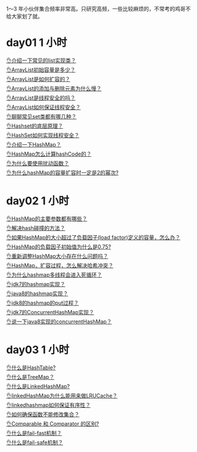 1～3 年小伙伴集合频率非常高。只研究高频，一些比较麻烦的，不常考的鸡哥不给大家划了就。
# day01 1 小时
[👌介绍一下常见的list实现类？](https://www.yuque.com/jingdianjichi/xyxdsi/op8ey0ndh6st3bgz?view=doc_embed)<br />[👌ArrayList初始容量是多少？](https://www.yuque.com/jingdianjichi/xyxdsi/sp17yx6dqwcrail5?view=doc_embed)<br />[👌ArrayList是如何扩容的？](https://www.yuque.com/jingdianjichi/xyxdsi/ghpqbh9ig3hu1coh?view=doc_embed)<br />[👌ArrayList的添加与删除元素为什么慢？](https://www.yuque.com/jingdianjichi/xyxdsi/ngcbam50s7fa0twf?view=doc_embed)<br />[👌ArrayList是线程安全的吗？](https://www.yuque.com/jingdianjichi/xyxdsi/sok8k2bhymx7np2u?view=doc_embed)<br />[👌ArrayList如何保证线程安全？](https://www.yuque.com/jingdianjichi/xyxdsi/hkx8lgbi0mny13uc?view=doc_embed)<br />[👌聊聊常见set类都有哪几种？](https://www.yuque.com/jingdianjichi/xyxdsi/mx3q0y3grlehd5qq?view=doc_embed)<br />[👌Hashset的底层原理？](https://www.yuque.com/jingdianjichi/xyxdsi/zrp0iuq43z8fg3ov?view=doc_embed)<br />[👌HashSet如何实现线程安全？](https://www.yuque.com/jingdianjichi/xyxdsi/uic9i6eyh8to1udk?view=doc_embed)<br />[👌介绍一下HashMap？](https://www.yuque.com/jingdianjichi/xyxdsi/iwe6pgyi65omsy8l?view=doc_embed)<br />[👌HashMap怎么计算hashCode的？](https://www.yuque.com/jingdianjichi/xyxdsi/str1ewvagoc4qesr?view=doc_embed)<br />[👌为什么要使用扰动函数？](https://www.yuque.com/jingdianjichi/xyxdsi/ntmpkg1lprz393fp?view=doc_embed)<br />[👌为什么hashMap的容量扩容时一定是2的幂次?](https://www.yuque.com/jingdianjichi/xyxdsi/yfxseowdd8g5hm0e?view=doc_embed)
# day02 1 小时
[👌HashMap的主要参数都有哪些？](https://www.yuque.com/jingdianjichi/xyxdsi/ia77al83ufb2mybh?view=doc_embed)<br />[👌解决hash碰撞的方法？](https://www.yuque.com/jingdianjichi/xyxdsi/dv5yt8x4t1ea8sbg?view=doc_embed)<br />[👌如果HashMap的大小超过了负载因子(load factor)定义的容量，怎么办？](https://www.yuque.com/jingdianjichi/xyxdsi/aihktzzwa7bxd06a?view=doc_embed)<br />[👌HashMap的负载因子初始值为什么是0.75?](https://www.yuque.com/jingdianjichi/xyxdsi/nokyemihqmhdvppw?view=doc_embed)<br />[👌重新调整HashMap大小存在什么问题吗？](https://www.yuque.com/jingdianjichi/xyxdsi/gifnny9n0u67fo68?view=doc_embed)<br />[👌HashMap，扩容过程，怎么解决哈希冲突？](https://www.yuque.com/jingdianjichi/xyxdsi/nduaqs2uds8td4tw?view=doc_embed)<br />[👌为什么hashmap多线程会进入死循环？](https://www.yuque.com/jingdianjichi/xyxdsi/dhuaw13mlcgfpa9k?view=doc_embed)<br />[👌jdk7的hashmap实现？](https://www.yuque.com/jingdianjichi/xyxdsi/yafahumkqtgcnav4?view=doc_embed)<br />[👌java8的hashmap实现？](https://www.yuque.com/jingdianjichi/xyxdsi/uxrna62kfc64guwy?view=doc_embed)<br />[👌jdk8的hashmap的put过程？](https://www.yuque.com/jingdianjichi/xyxdsi/cvh030rky8ki5bhi?view=doc_embed)<br />[👌jdk7的ConcurrentHashMap实现？](https://www.yuque.com/jingdianjichi/xyxdsi/krsz9bcuq049gs4t?view=doc_embed)<br />[👌说一下java8实现的concurrentHashMap？](https://www.yuque.com/jingdianjichi/xyxdsi/kfgmeauv8z37pxgd?view=doc_embed)
# day03 1 小时
[👌什么是HashTable?](https://www.yuque.com/jingdianjichi/xyxdsi/bgy4pz59q8ffzxwo?view=doc_embed)<br />[👌什么是TreeMap？](https://www.yuque.com/jingdianjichi/xyxdsi/angmwmt1ka8unn4o?view=doc_embed)<br />[👌什么是LinkedHashMap?](https://www.yuque.com/jingdianjichi/xyxdsi/ttdsl1h3wbwte5u4?view=doc_embed)<br />[👌linkedHashMap为什么能用来做LRUCache？](https://www.yuque.com/jingdianjichi/xyxdsi/rv2p9mfn43gmr2qn?view=doc_embed)<br />[👌linkedhashmap如何保证有序性？](https://www.yuque.com/jingdianjichi/xyxdsi/sgl9ep03rn5cwda1?view=doc_embed)<br />[👌如何确保函数不能修改集合？](https://www.yuque.com/jingdianjichi/xyxdsi/cwqbwningquvfuik?view=doc_embed)<br />[👌Comparable 和 Comparator 的区别?](https://www.yuque.com/jingdianjichi/xyxdsi/yz4xnv56p75pof6a?view=doc_embed)<br />[👌什么是fail-fast机制？](https://www.yuque.com/jingdianjichi/xyxdsi/lbtarzxnxl8omh4e?view=doc_embed)<br />[👌什么是fail-safe机制？](https://www.yuque.com/jingdianjichi/xyxdsi/ar940hccf7zk8az5?view=doc_embed)
